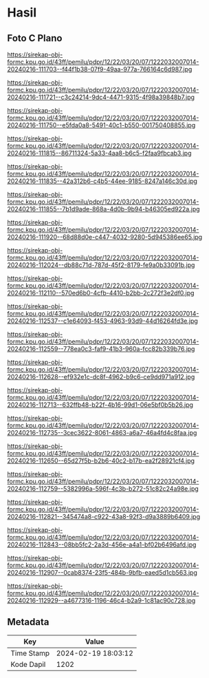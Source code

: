 # Hasil

## Foto C Plano

https://sirekap-obj-formc.kpu.go.id/43ff/pemilu/pdpr/12/22/03/20/07/1222032007014-20240216-111703--f44f1b38-07f9-49aa-977a-766164c6d987.jpg

https://sirekap-obj-formc.kpu.go.id/43ff/pemilu/pdpr/12/22/03/20/07/1222032007014-20240216-111721--c3c24214-9dc4-4471-9315-4f98a39848b7.jpg

https://sirekap-obj-formc.kpu.go.id/43ff/pemilu/pdpr/12/22/03/20/07/1222032007014-20240216-111750--e5fda0a8-5491-40c1-b550-001750408855.jpg

https://sirekap-obj-formc.kpu.go.id/43ff/pemilu/pdpr/12/22/03/20/07/1222032007014-20240216-111815--86711324-5a33-4aa8-b6c5-f2faa9fbcab3.jpg

https://sirekap-obj-formc.kpu.go.id/43ff/pemilu/pdpr/12/22/03/20/07/1222032007014-20240216-111835--42a312b6-c4b5-44ee-9185-8247a146c30d.jpg

https://sirekap-obj-formc.kpu.go.id/43ff/pemilu/pdpr/12/22/03/20/07/1222032007014-20240216-111855--7b1d9ade-868a-4d0b-9b94-b46305ed922a.jpg

https://sirekap-obj-formc.kpu.go.id/43ff/pemilu/pdpr/12/22/03/20/07/1222032007014-20240216-111920--68d88d0e-c447-4032-9280-5d945386ee65.jpg

https://sirekap-obj-formc.kpu.go.id/43ff/pemilu/pdpr/12/22/03/20/07/1222032007014-20240216-112024--db88c71d-787d-45f2-8179-fe9a0b33091b.jpg

https://sirekap-obj-formc.kpu.go.id/43ff/pemilu/pdpr/12/22/03/20/07/1222032007014-20240216-112110--570ed6b0-4cfb-4410-b2bb-2c272f3e2df0.jpg

https://sirekap-obj-formc.kpu.go.id/43ff/pemilu/pdpr/12/22/03/20/07/1222032007014-20240216-112537--c1e64093-f453-4963-93d9-44d16264fd3e.jpg

https://sirekap-obj-formc.kpu.go.id/43ff/pemilu/pdpr/12/22/03/20/07/1222032007014-20240216-112559--778ea0c3-faf9-41b3-960a-fcc82b339b76.jpg

https://sirekap-obj-formc.kpu.go.id/43ff/pemilu/pdpr/12/22/03/20/07/1222032007014-20240216-112628--ef932e1c-dc8f-4962-b9c6-ce9dd971a912.jpg

https://sirekap-obj-formc.kpu.go.id/43ff/pemilu/pdpr/12/22/03/20/07/1222032007014-20240216-112713--632ffb48-b22f-4b16-99d1-06e5bf0b5b26.jpg

https://sirekap-obj-formc.kpu.go.id/43ff/pemilu/pdpr/12/22/03/20/07/1222032007014-20240216-112735--3cec3622-8061-4863-a6a7-46a4fd4c8faa.jpg

https://sirekap-obj-formc.kpu.go.id/43ff/pemilu/pdpr/12/22/03/20/07/1222032007014-20240216-112650--65d27f5b-b2b6-40c2-b17b-ea2f28921cf4.jpg

https://sirekap-obj-formc.kpu.go.id/43ff/pemilu/pdpr/12/22/03/20/07/1222032007014-20240216-112759--5382996a-596f-4c3b-b272-51c82c24a98e.jpg

https://sirekap-obj-formc.kpu.go.id/43ff/pemilu/pdpr/12/22/03/20/07/1222032007014-20240216-112821--345474a8-c922-43a8-92f3-d9a3889b6409.jpg

https://sirekap-obj-formc.kpu.go.id/43ff/pemilu/pdpr/12/22/03/20/07/1222032007014-20240216-112843--08bb5fc2-2a3d-456e-a4a1-bf02b6496afd.jpg

https://sirekap-obj-formc.kpu.go.id/43ff/pemilu/pdpr/12/22/03/20/07/1222032007014-20240216-112907--0cab8374-23f5-484b-9bfb-eaed5d1cb563.jpg

https://sirekap-obj-formc.kpu.go.id/43ff/pemilu/pdpr/12/22/03/20/07/1222032007014-20240216-112929--a4677316-1196-46c4-b2a9-1c81ac90c728.jpg


## Metadata

| Key        | Value               |
| ---------- | ------------------- |
| Time Stamp | 2024-02-19 18:03:12 |
| Kode Dapil | 1202                |



